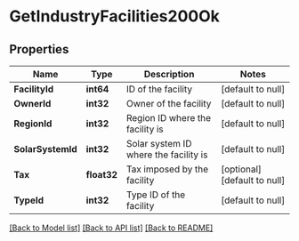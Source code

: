 # GetIndustryFacilities200Ok

## Properties
Name | Type | Description | Notes
------------ | ------------- | ------------- | -------------
**FacilityId** | **int64** | ID of the facility | [default to null]
**OwnerId** | **int32** | Owner of the facility | [default to null]
**RegionId** | **int32** | Region ID where the facility is | [default to null]
**SolarSystemId** | **int32** | Solar system ID where the facility is | [default to null]
**Tax** | **float32** | Tax imposed by the facility | [optional] [default to null]
**TypeId** | **int32** | Type ID of the facility | [default to null]

[[Back to Model list]](../README.md#documentation-for-models) [[Back to API list]](../README.md#documentation-for-api-endpoints) [[Back to README]](../README.md)


